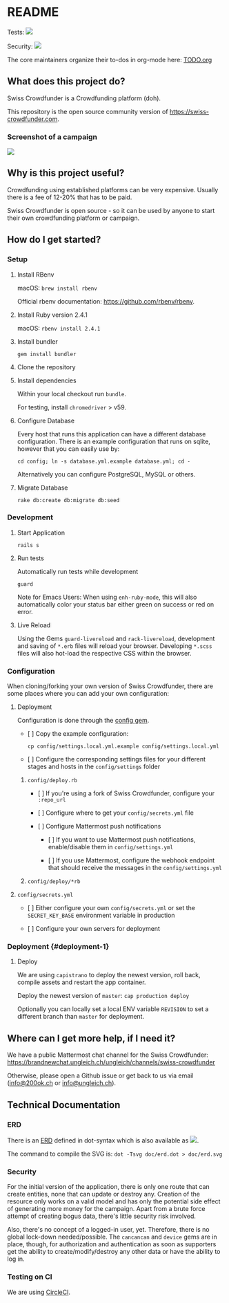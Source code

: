 README
======

Tests: ![](https://circleci.com/gh/200ok-ungleich/swiss-crowdfunder.svg?style=svg)

Security: ![](https://hakiri.io/github/200ok-ungleich/swiss-crowdfunder/master.svg)

The core maintainers organize their to-dos in org-mode here:
[TODO.org](TODO.org)

What does this project do?
--------------------------

Swiss Crowdfunder is a Crowdfunding platform (doh).

This repository is the open source community version of
<https://swiss-crowdfunder.com>.

### Screenshot of a campaign

![](doc/screenshot.png)

Why is this project useful?
---------------------------

Crowdfunding using established platforms can be very expensive. Usually
there is a fee of 12-20% that has to be paid.

Swiss Crowdfunder is open source - so it can be used by anyone to start
their own crowdfunding platform or campaign.

How do I get started?
---------------------

### Setup

1.  Install RBenv

    macOS: `brew install rbenv`

    Official rbenv documentation: <https://github.com/rbenv/rbenv>.

2.  Install Ruby version 2.4.1

    macOS: `rbenv install 2.4.1`

3.  Install bundler

    `gem install bundler`

4.  Clone the repository

5.  Install dependencies

    Within your local checkout run `bundle`.

    For testing, install `chromedriver` &gt; v59.

6.  Configure Database

    Every host that runs this application can have a different database
    configuration. There is an example configuration that runs on
    sqlite, however that you can easily use by:

    `cd config; ln -s database.yml.example database.yml; cd -`

    Alternatively you can configure PostgreSQL, MySQL or others.

7.  Migrate Database

    `rake db:create db:migrate db:seed`

### Development

1.  Start Application

    `rails s`

2.  Run tests

    Automatically run tests while development

    `guard`

    Note for Emacs Users: When using `enh-ruby-mode`, this will also
    automatically color your status bar either green on success or red
    on error.

3.  Live Reload

    Using the Gems `guard-livereload` and `rack-livereload`, development
    and saving of `*.erb` files will reload your browser. Developing
    `*.scss` files will also hot-load the respective CSS within the
    browser.

### Configuration

When cloning/forking your own version of Swiss Crowdfunder, there are
some places where you can add your own configuration:

1.  Deployment

    Configuration is done through the [config
    gem](https://github.com/railsconfig/config).

    -   \[ \] Copy the example configuration:

        `cp config/settings.local.yml.example config/settings.local.yml`

    -   \[ \] Configure the corresponding settings files for your
        different stages and hosts in the `config/settings` folder

    1.  `config/deploy.rb`

        -   \[ \] If you're using a fork of Swiss Crowdfunder, configure
            your `:repo_url`

        -   \[ \] Configure where to get your `config/secrets.yml` file

        -   \[ \] Configure Mattermost push notifications

            -   \[ \] If you want to use Mattermost push notifications,
                enable/disable them in `config/settings.yml`

            -   \[ \] If you use Mattermost, configure the webhook
                endpoint that should receive the messages in the
                `config/settings.yml`

    2.  `config/deploy/*rb`

2.  `config/secrets.yml`

    -   \[ \] Either configure your own `config/secrets.yml` or set the
        `SECRET_KEY_BASE` environment variable in production

    -   \[ \] Configure your own servers for deployment

### Deployment {#deployment-1}

1.  Deploy

    We are using `capistrano` to deploy the newest version, roll back,
    compile assets and restart the app container.

    Deploy the newest version of `master`: `cap production deploy`

    Optionally you can locally set a local ENV variable `REVISION` to
    set a different branch than `master` for deployment.

Where can I get more help, if I need it?
----------------------------------------

We have a public Mattermost chat channel for the Swiss Crowdfunder:
<https://brandnewchat.ungleich.ch/ungleich/channels/swiss-crowdfunder>

Otherwise, please open a Github issue or get back to us via email
(info@200ok.ch or info@ungleich.ch).

Technical Documentation
-----------------------

### ERD

There is an [ERD](doc/erd.dot) defined in dot-syntax which is also
available as ![](doc/erd.svg).

The command to compile the SVG is: `dot -Tsvg doc/erd.dot > doc/erd.svg`

### Security

For the initial version of the application, there is only one route that
can create entities, none that can update or destroy any. Creation of
the resource only works on a valid model and has only the potential side
effect of generating more money for the campaign. Apart from a brute
force attempt of creating bogus data, there's little security risk
involved.

Also, there's no concept of a logged-in user, yet. Therefore, there is
no global lock-down needed/possible. The `cancancan` and `device` gems
are in place, though, for authorization and authentication as soon as
supporters get the ability to create/modify/destroy any other data or
have the ability to log in.

### Testing on CI

We are using
[CircleCI](https://circleci.com/gh/200ok-ungleich/swiss-crowdfunder).
